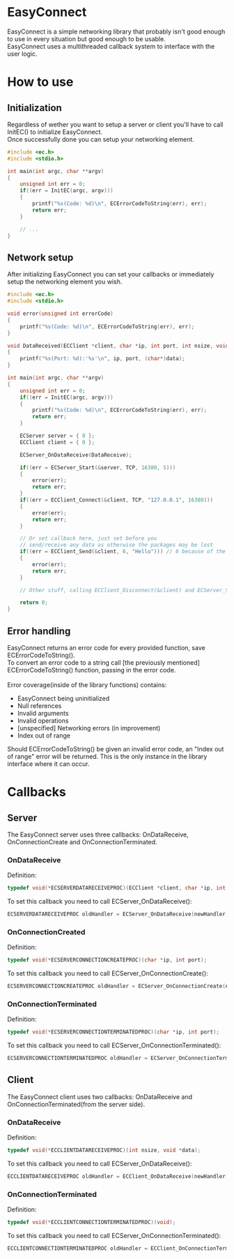 # EasyConnect

EasyConnect is a simple networking library that probably isn't good enough to use in every situation but good enough to be usable.<br>
EasyConnect uses a multithreaded callback system to interface with the user logic.

# How to use

## Initialization

Regardless of wether you want to setup a server or client you'll have to call InitEC() to initialize EasyConnect.<br>
Once successfully done you can setup your networking element.

```c
#include <ec.h>
#include <stdio.h>

int main(int argc, char **argv)
{
	unsigned int err = 0;
	if((err = InitEC(argc, argv)))
	{
		printf("%s(Code: %d)\n", ECErrorCodeToString(err), err);
		return err;
	}

	// ...
}
```

## Network setup

After initializing EasyConnect you can set your callbacks or immediately setup the networking element you wish.
```c
#include <ec.h>
#include <stdio.h>

void error(unsigned int errorCode)
{
	printf("%s(Code: %d)\n", ECErrorCodeToString(err), err);
}

void DataReceived(ECClient *client, char *ip, int port, int nsize, void *data)
{
	printf("%s(Port: %d):'%s'\n", ip, port, (char*)data);
}

int main(int argc, char **argv)
{
	unsigned int err = 0;
	if((err = InitEC(argc, argv)))
	{
		printf("%s(Code: %d)\n", ECErrorCodeToString(err), err);
		return err;
	}

	ECServer server = { 0 };
	ECClient client = { 0 };

	ECServer_OnDataReceive(DataReceive);

	if((err = ECServer_Start(&server, TCP, 16380, 5)))
	{
		error(err);
		return err;
	}
	if((err = ECClient_Connect(&client, TCP, "127.0.0.1", 16380)))
	{
		error(err);
		return err;
	}

	// Or set callback here, just set before you 
	// send/receive any data as otherwise the packages may be lost
	if((err = ECClient_Send(&client, 6, "Hello"))) // 6 because of the '\0'
	{
		error(err);
		return err;
	}

	// Other stuff, calling ECClient_Disconnect(&client) and ECServer_Shutdown(&server), etc..

	return 0;
}
```

## Error handling

EasyConnect returns an error code for every provided function, save ECErrorCodeToString().<br>
To convert an error code to a string call [the previously mentioned] ECErrorCodeToString() function, passing in the error code.<br>
<br>
Error coverage(inside of the library functions) contains:
- EasyConnect being uninitialized
- Null references
- Invalid arguments
- Invalid operations
- [unspecified] Networking errors (in improvement)
- Index out of range

Should ECErrorCodeToString() be given an invalid error code, an "Index out of range" error will be returned.
This is the only instance in the library interface where it can occur.

# Callbacks

## Server

The EasyConnect server uses three callbacks: OnDataReceive, OnConnectionCreate and OnConnectionTerminated.

### OnDataReceive

Definition:
```c
typedef void(*ECSERVERDATARECEIVEPROC)(ECClient *client, char *ip, int port, int nsize, void *data);
```

To set this callback you need to call ECServer_OnDataReceive():
```c
ECSERVERDATARECEIVEPROC oldHandler = ECServer_OnDataReceive(newHandler);
```

### OnConnectionCreated

Definition:
```c
typedef void(*ECSERVERCONNECTIONCREATEPROC)(char *ip, int port);
```

To set this callback you need to call ECServer_OnConnectionCreate():
```c
ECSERVERCONNECTIONCREATEPROC oldHandler = ECServer_OnConnectionCreate(newHandler);
```

### OnConnectionTerminated

Definition:
```c
typedef void(*ECSERVERCONNECTIONTERMINATEDPROC)(char *ip, int port);
```

To set this callback you need to call ECServer_OnConnectionTerminated():
```c
ECSERVERCONNECTIONTERMINATEDPROC oldHandler = ECServer_OnConnectionTerminated(newHandler);
```

## Client

The EasyConnect client uses two callbacks: OnDataReceive and OnConnectionTerminated(from the server side).

### OnDataReceive

Definition:
```c
typedef void(*ECCLIENTDATARECEIVEPROC)(int nsize, void *data);
```

To set this callback you need to call ECServer_OnDataReceive():
```c
ECCLIENTDATARECEIVEPROC oldHandler = ECClient_OnDataReceive(newHandler);
```

### OnConnectionTerminated

Definition:
```c
typedef void(*ECCLIENTCONNECTIONTERMINATEDPROC)(void);
```

To set this callback you need to call ECServer_OnConnectionTerminated():
```c
ECCLIENTCONNECTIONTERMINATEDPROC oldHandler = ECClient_OnConnectionTerminated(newHandler);
```

